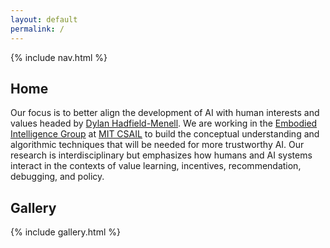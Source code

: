 ```yaml
---
layout: default
permalink: /
---
```


{% include nav.html %}

## Home

Our focus is to better align the development of AI with human interests and values headed by [Dylan Hadfield-Menell](http://people.csail.mit.edu/dhm/). We are working in the [Embodied Intelligence Group](https://ei.csail.mit.edu/) at [MIT CSAIL](https://www.csail.mit.edu/) to build the conceptual understanding and algorithmic techniques that will be needed for more trustworthy AI. Our research is interdisciplinary but emphasizes how humans and AI systems interact in the contexts of value learning, incentives, recommendation, debugging, and policy.

## Gallery

{% include gallery.html %}


